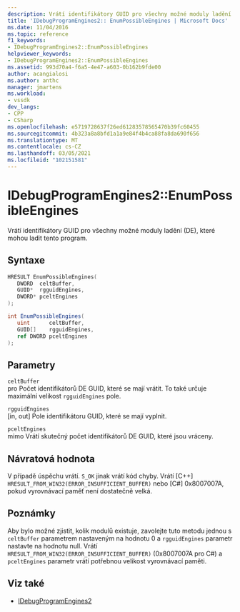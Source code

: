 ```yaml
---
description: Vrátí identifikátory GUID pro všechny možné moduly ladění (DE), které mohou ladit tento program.
title: 'IDebugProgramEngines2:: EnumPossibleEngines | Microsoft Docs'
ms.date: 11/04/2016
ms.topic: reference
f1_keywords:
- IDebugProgramEngines2::EnumPossibleEngines
helpviewer_keywords:
- IDebugProgramEngines2::EnumPossibleEngines
ms.assetid: 993d70a4-f6a5-4e47-a603-0b162b9fde00
author: acangialosi
ms.author: anthc
manager: jmartens
ms.workload:
- vssdk
dev_langs:
- CPP
- CSharp
ms.openlocfilehash: e5719728637f26ed61283578565470b39fc60455
ms.sourcegitcommit: 4b323a8a8bfd1a1a9e84f4b4ca88fa8da690f656
ms.translationtype: MT
ms.contentlocale: cs-CZ
ms.lasthandoff: 03/05/2021
ms.locfileid: "102151581"
---
```

# <a name="idebugprogramengines2enumpossibleengines"></a>IDebugProgramEngines2::EnumPossibleEngines
Vrátí identifikátory GUID pro všechny možné moduly ladění (DE), které mohou ladit tento program.

## <a name="syntax"></a>Syntaxe

```cpp
HRESULT EnumPossibleEngines( 
   DWORD  celtBuffer,
   GUID*  rgguidEngines,
   DWORD* pceltEngines
);
```

```csharp
int EnumPossibleEngines( 
   uint      celtBuffer,
   GUID[]    rgguidEngines,
   ref DWORD pceltEngines
);
```

## <a name="parameters"></a>Parametry
`celtBuffer`\
pro Počet identifikátorů DE GUID, které se mají vrátit. To také určuje maximální velikost `rgguidEngines` pole.

`rgguidEngines`\
[in, out] Pole identifikátoru GUID, které se mají vyplnit.

`pceltEngines`\
mimo Vrátí skutečný počet identifikátorů DE GUID, které jsou vráceny.

## <a name="return-value"></a>Návratová hodnota
 V případě úspěchu vrátí. `S_OK` jinak vrátí kód chyby. Vrátí [C++] `HRESULT_FROM_WIN32(ERROR_INSUFFICIENT_BUFFER)` nebo [C#] 0x8007007A, pokud vyrovnávací paměť není dostatečně velká.

## <a name="remarks"></a>Poznámky
 Aby bylo možné zjistit, kolik modulů existuje, zavolejte tuto metodu jednou s `celtBuffer` parametrem nastaveným na hodnotu 0 a `rgguidEngines` parametr nastavte na hodnotu null. Vrátí `HRESULT_FROM_WIN32(ERROR_INSUFFICIENT_BUFFER)` (0x8007007A pro C#) a `pceltEngines` parametr vrátí potřebnou velikost vyrovnávací paměti.

## <a name="see-also"></a>Viz také
- [IDebugProgramEngines2](../../../extensibility/debugger/reference/idebugprogramengines2.md)
